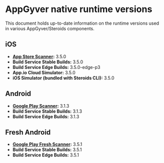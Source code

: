 # AppGyver native runtime versions

This document holds up-to-date information on the runtime versions used in various AppGyver/Steroids components.

## iOS
* **[App Store Scanner](https://itunes.apple.com/us/app/appgyver-scanner/id575076515?mt=8):** 3.5.0
* **Build Service Stable Builds:** 3.5.0
* **Build Service Edge Builds:** 3.5.0-edge-p3
* **App.io Cloud Simulator:** 3.5.0
* **iOS Simulator (bundled with Steroids CLI):** 3.5.0

## Android
* **[Google Play Scanner](https://play.google.com/store/apps/details?id=com.appgyver.android&hl=en):** 3.1.3
* **Build Service Stable Builds:** 3.1.3
* **Build Service Edge Builds:** 3.1.3

## Fresh Android
* **[Google Play Fresh Scanner](https://play.google.com/store/apps/details?id=com.appgyver.freshandroid&hl=en):** 3.5.1
* **Build Service Stable Builds:** 3.5.1
* **Build Service Edge Builds:** 3.5.1
